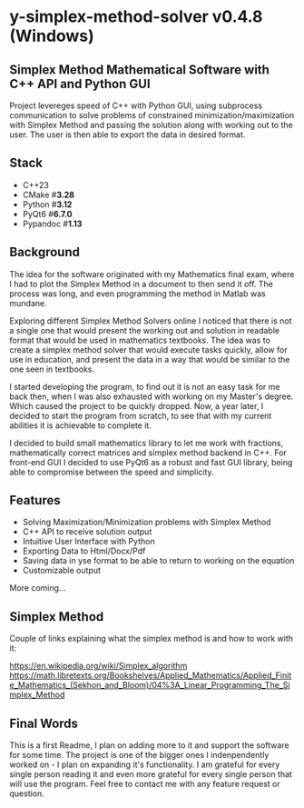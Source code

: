 <!--
{
  "meta":
  {
    "type": "PCSoftware",
    "ready": true,
    "version": "0.4.8",
    "main":
    [
      "Python",
      "CPP"
    ],
    "tags":
    [
      "PyQt6", 
      "API",
      "Subprocess",
      "Mathematics",
      "GUI",
      "Optimization",
      "Simplex",
      "Algorithms",
      "Education",
      "FullStack"
    ],
    "satisfaction": "8",
    "difficulty": "7",
    "challange": "7",
    "complexity": "8"
  }
}
-->

# y-simplex-method-solver v0.4.8 (Windows)

## Simplex Method Mathematical Software with C++ API and Python GUI

Project levereges speed of C++ with Python GUI, using subprocess communication to solve problems of constrained minimization/maximization with Simplex Method and passing the solution along with working out to the user. The user is then able to export the data in desired format.

## Stack

- C++23
- CMake #**3.28**
- Python #**3.12**
- PyQt6 #**6.7.0**
- Pypandoc #**1.13**

## Background

The idea for the software originated with my Mathematics final exam, where I had to plot the Simplex Method in a document to then send it off. The process was long, and even programming the method in Matlab was mundane.

Exploring different Simplex Method Solvers online I noticed that there is not a single one that would present the working out and solution in readable format that would be used in mathematics textbooks. The idea was to create a simplex method solver that would execute tasks quickly, allow for use in education, and present the data in a way that would be similar to the one seen in textbooks.

I started developing the program, to find out it is not an easy task for me back then, when I was also exhausted with working on my Master's degree. Which caused the project to be quickly dropped. Now, a year later, I decided to start the program from scratch, to see that with my current abilities it is achievable to complete it.

I decided to build small mathematics library to let me work with fractions, mathematically correct matrices and simplex method backend in C++. For front-end GUI I decided to use PyQt6 as a robust and fast GUI library, being able to compromise between the speed and simplicity.

## Features

- Solving Maximization/Minimization problems with Simplex Method
- C++ API to receive solution output
- Intuitive User Interface with Python
- Exporting Data to Html/Docx/Pdf
- Saving data in yse format to be able to return to working on the equation
- Customizable output

More coming...

## Simplex Method

Couple of links explaining what the simplex method is and how to work with it:

https://en.wikipedia.org/wiki/Simplex_algorithm
https://math.libretexts.org/Bookshelves/Applied_Mathematics/Applied_Finite_Mathematics_(Sekhon_and_Bloom)/04%3A_Linear_Programming_The_Simplex_Method

## Final Words

This is a first Readme, I plan on adding more to it and support the software for some time.
The project is one of the bigger ones I indenpendently worked on - I plan on expanding it's functionality. I am grateful for every single person reading it and even more grateful for every single person that will use the program. Feel free to contact me with any feature request or question.